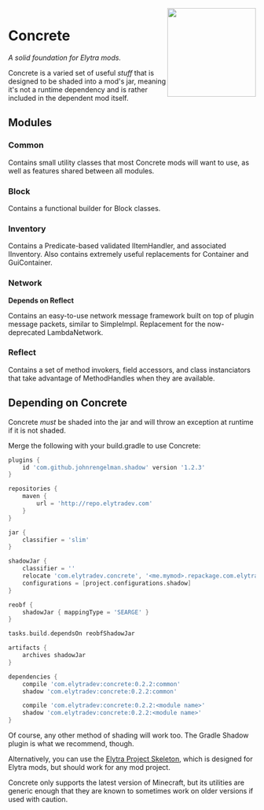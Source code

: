<img src="https://rawgit.com/elytra/Concrete/1.11.2/doc/emblem.svg" align="right" width="180px"/>

# Concrete
*A solid foundation for Elytra mods.*

Concrete is a varied set of useful *stuff* that is designed to be shaded into a
mod's jar, meaning it's not a runtime dependency and is rather included in the
dependent mod itself.

## Modules

### Common
Contains small utility classes that most Concrete mods will want to use, as well
as features shared between all modules.

### Block
Contains a functional builder for Block classes.

### Inventory
Contains a Predicate-based validated IItemHandler, and associated IInventory.
Also contains extremely useful replacements for Container and GuiContainer.

### Network
**Depends on Reflect**

Contains an easy-to-use network message framework built on top of plugin
message packets, similar to SimpleImpl. Replacement for the now-deprecated
LambdaNetwork.

### Reflect
Contains a set of method invokers, field accessors, and class instanciators that
take advantage of MethodHandles when they are available.

## Depending on Concrete

Concrete *must* be shaded into the jar and will throw an exception at runtime if
it is not shaded.

Merge the following with your build.gradle to use Concrete:

```gradle
plugins {
	id 'com.github.johnrengelman.shadow' version '1.2.3'
}

repositories {
	maven {
		url = 'http://repo.elytradev.com'
	}
}

jar {
	classifier = 'slim'
}

shadowJar {
	classifier = ''
	relocate 'com.elytradev.concrete', '<me.mymod>.repackage.com.elytradev.concrete'
	configurations = [project.configurations.shadow]
}

reobf {
	shadowJar { mappingType = 'SEARGE' }
}

tasks.build.dependsOn reobfShadowJar

artifacts {
	archives shadowJar
}

dependencies {
	compile 'com.elytradev:concrete:0.2.2:common'
	shadow 'com.elytradev:concrete:0.2.2:common'

	compile 'com.elytradev:concrete:0.2.2:<module name>'
	shadow 'com.elytradev:concrete:0.2.2:<module name>'
}
```

Of course, any other method of shading will work too. The Gradle Shadow plugin
is what we recommend, though.

Alternatively, you can use the [Elytra Project Skeleton](https://github.com/elytra/skel),
which is designed for Elytra mods, but should work for any mod project.

Concrete only supports the latest version of Minecraft, but its utilities are generic
enough that they are known to sometimes work on older versions if used with caution.
